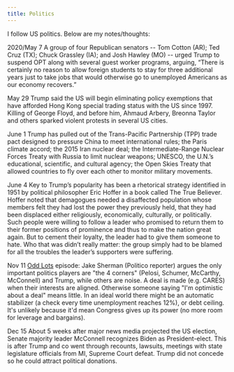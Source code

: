 ```yaml
---
title: Politics
---
```


I follow US politics. Below are my notes/thoughts:

2020/May 7
A group of four Republican senators -- Tom Cotton (AR); Ted Cruz (TX); Chuck Grassley (IA); and Josh Hawley (MO) -- urged Trump to suspend OPT along with several guest worker programs, arguing, “There is certainly no reason to allow foreign students to stay for three additional years just to take jobs that would otherwise go to unemployed Americans as our economy recovers.”

May 29
Trump said the US will begin eliminating policy exemptions that have afforded Hong Kong special trading status with the US since 1997. Killing of George Floyd, and before him, Ahmaud Arbery, Breonna Taylor and others sparked violent protests in several US cities.

June 1
Trump has pulled out of the Trans-Pacific Partnership (TPP) trade pact designed to pressure China to meet international rules; the Paris climate accord; the 2015 Iran nuclear deal; the Intermediate-Range Nuclear Forces Treaty with Russia to limit nuclear weapons; UNESCO, the U.N.’s educational, scientific, and cultural agency; the Open Skies Treaty that allowed countries to fly over each other to monitor military movements. 

June 4
Key to Trump’s popularity has been a rhetorical strategy identified in 1951 by political philosopher Eric Hoffer in a book called The True Believer. Hoffer noted that demagogues needed a disaffected population whose members felt they had lost the power they previously held, that they had been displaced either religiously, economically, culturally, or politically. Such people were willing to follow a leader who promised to return them to their former positions of prominence and thus to make the nation great again. But to cement their loyalty, the leader had to give them someone to hate. Who that was didn’t really matter: the group simply had to be blamed for all the troubles the leader’s supporters were suffering.

Nov 11
[Odd Lots](https://www.bloomberg.com/podcasts/odd_lots) episode: Jake Sherman (Politico reporter) argues the only important politics players are "the 4 corners" (Pelosi, Schumer, McCarthy, McConnell) and Trump, while others are noise. A deal is made (e.g. CARES) when their interests are aligned. Otherwise someone saying "I'm optimistic about a deal" means little.  In an ideal world there might be an automatic stabilizer (a check every time unemployment reaches 12%), or debt ceiling. It's unlikely because it'd mean Congress gives up its power (no more room for leverage and bargains).

Dec 15
About 5 weeks after major news media projected the US election, Senate majority leader McConnell recognizes Biden as President-elect. This is after Trump and co went through recounts, lawsuits, meetings with state legislature officials from MI, Supreme Court defeat. Trump did not concede so he could attract political donations.
